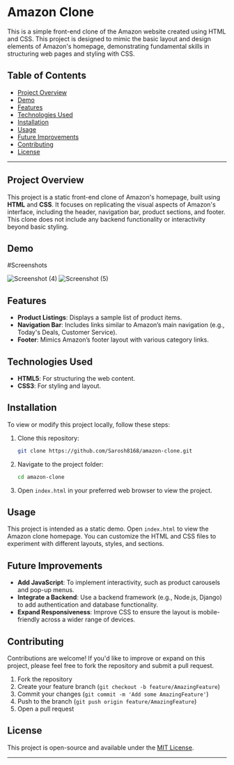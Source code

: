# Amazon Clone

This is a simple front-end clone of the Amazon website created using HTML and CSS. This project is designed to mimic the basic layout and design elements of Amazon's homepage, demonstrating fundamental skills in structuring web pages and styling with CSS.

## Table of Contents
- [Project Overview](#project-overview)
- [Demo](#demo)
- [Features](#features)
- [Technologies Used](#technologies-used)
- [Installation](#installation)
- [Usage](#usage)
- [Future Improvements](#future-improvements)
- [Contributing](#contributing)
- [License](#license)

---

## Project Overview

This project is a static front-end clone of Amazon's homepage, built using **HTML** and **CSS**. It focuses on replicating the visual aspects of Amazon's interface, including the header, navigation bar, product sections, and footer. This clone does not include any backend functionality or interactivity beyond basic styling.

## Demo

#Screenshots

![Screenshot (4)](https://github.com/user-attachments/assets/eb58f086-2622-40f0-aa50-757c39471b7c)
![Screenshot (5)](https://github.com/user-attachments/assets/f96525c6-c6b8-4c89-8a11-e272da4cbd67)


## Features

- **Product Listings**: Displays a sample list of product items.
- **Navigation Bar**: Includes links similar to Amazon’s main navigation (e.g., Today's Deals, Customer Service).
- **Footer**: Mimics Amazon’s footer layout with various category links.

## Technologies Used

- **HTML5**: For structuring the web content.
- **CSS3**: For styling and layout.

## Installation

To view or modify this project locally, follow these steps:

1. Clone this repository:
   ```bash
   git clone https://github.com/Sarosh8168/amazon-clone.git
   ```
2. Navigate to the project folder:
   ```bash
   cd amazon-clone
   ```
3. Open `index.html` in your preferred web browser to view the project.

## Usage

This project is intended as a static demo. Open `index.html` to view the Amazon clone homepage. You can customize the HTML and CSS files to experiment with different layouts, styles, and sections.

## Future Improvements

- **Add JavaScript**: To implement interactivity, such as product carousels and pop-up menus.
- **Integrate a Backend**: Use a backend framework (e.g., Node.js, Django) to add authentication and database functionality.
- **Expand Responsiveness**: Improve CSS to ensure the layout is mobile-friendly across a wider range of devices.

## Contributing

Contributions are welcome! If you'd like to improve or expand on this project, please feel free to fork the repository and submit a pull request.

1. Fork the repository
2. Create your feature branch (`git checkout -b feature/AmazingFeature`)
3. Commit your changes (`git commit -m 'Add some AmazingFeature'`)
4. Push to the branch (`git push origin feature/AmazingFeature`)
5. Open a pull request

## License

This project is open-source and available under the [MIT License](LICENSE).

---

